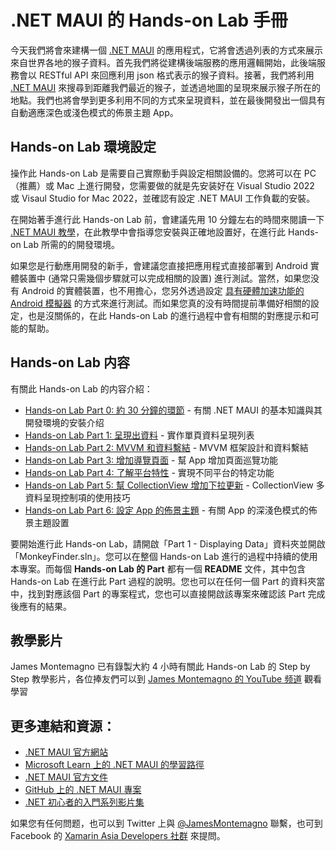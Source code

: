 # .NET MAUI 的 Hands-on Lab 手冊

今天我們將會來建構一個 [.NET MAUI](https://docs.microsoft.com/dotnet/maui?WT.mc_id=EM-MVP-5001645) 的應用程式，它將會透過列表的方式來展示來自世界各地的猴子資料。首先我們將從建構後端服務的應用邏輯開始，此後端服務會以 RESTful API 來回應利用 json 格式表示的猴子資料。接著，我們將利用 [.NET MAUI](https://docs.microsoft.com/xamarin/essentials/index?WT.mc_id=EM-MVP-5001645) 來搜尋到距離我們最近的猴子，並透過地圖的呈現來展示猴子所在的地點。我們也將會學到更多利用不同的方式來呈現資料，並在最後開發出一個具有自動適應深色或淺色模式的佈景主題 App。

## Hands-on Lab 環境設定
操作此 Hands-on Lab 是需要自己實際動手與設定相關設備的。您將可以在 PC（推薦）或 Mac 上進行開發，您需要做的就是先安装好在 Visual Studio 2022 或 Visaul Studio for Mac 2022，並確認有設定 .NET MAUI 工作負載的安裝。

在開始著手進行此 Hands-on Lab 前，會建議先用 10 分鐘左右的時間來閱讀一下 [.NET MAUI 教學](https://docs.microsoft.com/dotnet/maui/get-started/first-app?WT.mc_id=EM-MVP-5001645)，在此教學中會指導您安裝與正確地設置好，在進行此 Hands-on Lab 所需的的開發環境。

如果您是行動應用開發的新手，會建議您直接把應用程式直接部署到 Android 實體裝置中 (通常只需幾個步驟就可以完成相關的設置) 進行測試。當然，如果您没有 Android 的實體裝置，也不用擔心，您另外透過設定 [具有硬體加速功能的 Android 模擬器](https://docs.microsoft.com/xamarin/android/get-started/installation/android-emulator?WT.mc_id=EM-MVP-5001645) 的方式來進行測試。而如果您真的没有時間提前準備好相關的設定，也是沒關係的，在此 Hands-on Lab 的進行過程中會有相關的對應提示和可能的幫助。

## Hands-on Lab 内容

有關此 Hands-on Lab 的内容介紹：

* [Hands-on Lab Part 0: 約 30 分鐘的環節](Part%200%20-%20Overview/README.zh-tw.md) - 有關 .NET MAUI 的基本知識與其開發環境的安裝介绍 
* [Hands-on Lab Part 1: 呈現出資料](Part%201%20-%20Displaying%20Data/README.zh-tw.md) - 實作單頁資料呈現列表
* [Hands-on Lab Part 2: MVVM 和資料繫結](Part%202%20-%20MVVM/README.zh-tw.md) - MVVM 框架設計和資料繫結
* [Hands-on Lab Part 3: 增加導覽頁面](Part%203%20-%20Navigation/README.zh-tw.md) - 幫 App 增加頁面巡覽功能
* [Hands-on Lab Part 4: 了解平台特性](Part%204%20-%20Platform%20Features/README.zh-tw.md) - 實現不同平台的特定功能
* [Hands-on Lab Part 5: 幫 CollectionView 增加下拉更新](Part%205%20-%20CollectionView/README.zh-tw.md) - CollectionView 多資料呈現控制項的使用技巧
* [Hands-on Lab Part 6: 設定 App 的佈景主題](Part%206%20-%20AppThemes/README.zh-tw.md) - 有關 App 的深淺色模式的佈景主題設置


要開始進行此 Hands-on Lab，請開啟「Part 1 - Displaying Data」資料夾並開啟 「MonkeyFinder.sln」。您可以在整個 Hands-on Lab 進行的過程中持續的使用本專案。而每個 **Hands-on Lab 的 Part** 都有一個 **README** 文件，其中包含 Hands-on Lab 在進行此 Part 過程的說明。您也可以在任何一個 Part 的資料夾當中，找到對應該個 Part 的專案程式，您也可以直接開啟該專案來確認該 Part 完成後應有的結果。

## 教學影片
James Montemagno 已有錄製大約 4 小時有關此 Hands-on Lab 的 Step by Step 教學影片，各位捧友們可以到 [James Montemagno 的 YouTube 频道](https://youtube.com/jamesmontemagno) 觀看學習

## 更多連結和資源：
- [.NET MAUI 官方網站](https://dot.net/maui)
- [Microsoft Learn 上的 .NET MAUI 的學習路徑](https://aka.ms/Learn.MAUI)
- [.NET MAUI 官方文件](https://aka.ms/Docs.MAUI)
- [GitHub 上的 .NET MAUI 專案](https://github.com/dotnet/maui)
- [.NET 初心者的入門系列影片集](https://dot.net/videos)


如果您有任何問题，也可以到 Twitter 上與 [@JamesMontemagno](https://twitter.com/jamesmontemagno) 聯繫，也可到 Facebook 的 [Xamarin Asia Developers 社群](https://www.facebook.com/groups/XamarinAsiaDevelopers/) 來提問。


